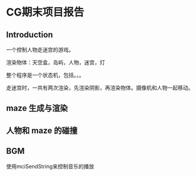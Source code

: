 # CG期末项目报告



## Introduction

一个控制人物走迷宫的游戏。

渲染物体：天空盒，岛屿，人物，迷宫，灯

整个程序是一个状态机，包括。。。

走迷宫时，一共有两次渲染，先渲染阴影，再渲染物体。摄像机和人物一起移动。



## maze 生成与渲染

## 人物和 maze 的碰撞

## BGM

使用mciSendString来控制音乐的播放

